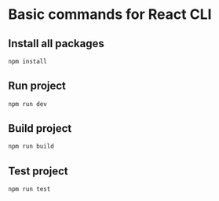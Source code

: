 # Basic commands for React CLI
## Install all packages
```bash
npm install
```
## Run project
```bash
npm run dev
```
## Build project
```bash
npm run build
```
## Test project
```bash
npm run test
```
